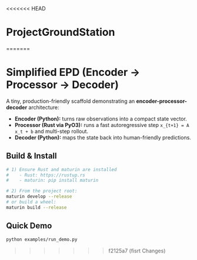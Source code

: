 <<<<<<< HEAD
# ProjectGroundStation
=======
# Simplified EPD (Encoder → Processor → Decoder)

A tiny, production-friendly scaffold demonstrating an **encoder-processor-decoder** architecture:
- **Encoder (Python):** turns raw observations into a compact state vector.
- **Processor (Rust via PyO3):** runs a fast autoregressive step `x_{t+1} = A x_t + b` and multi-step rollout.
- **Decoder (Python):** maps the state back into human-friendly predictions.

## Build & Install

```bash
# 1) Ensure Rust and maturin are installed
#    - Rust: https://rustup.rs
#    - maturin: pip install maturin

# 2) From the project root:
maturin develop --release
# or build a wheel:
maturin build --release
```

## Quick Demo

```bash
python examples/run_demo.py
```
>>>>>>> f2125a7 (fisrt Changes)
